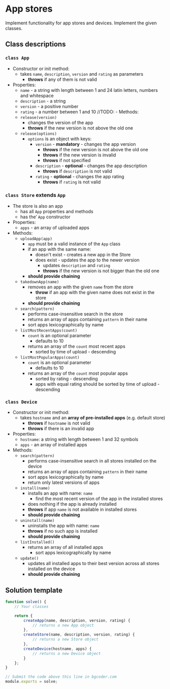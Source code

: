 # App stores

Implement functionality for app stores and devices. Implement the given classes.

## Class descriptions

### `class App`
- Constructor or init method:
  - takes `name`, `description`, `version` and `rating` as parameters
    - **throws** if any of them is not valid
- Properties:
  - `name` - a string with length between 1 and 24 latin letters, numbers and whitespace
  - `description` - a string
  - `version` - a positive number
  - `rating` - a number between 1 and 10
//TODO:	- Methods:
  - `release(version)`
    - changes the version of the app
	- **throws** if the new version is not above the old one
  - `release(options)`
	- `options` is an object with keys:
	  - `version` - **mandatory** - changes the app version
	    - **throws** if the new version is not above the old one
	    - **throws** if the new version is invalid
	    - **throws** if not specified
	  - `description` - **optional** - changes the app description
		- **throws** if `description` is not valid
	  - `rating` - **optional** - changes the app rating
		- **throws** if `rating` is not valid

### `class Store` extends `App`
- The store is also an app
  - has all `App` properties and methods
  - has the’ `App` constructor
- Properties:
  - `apps` - an array of uploaded apps
- Methods:
  - `uploadApp(app)`
    - `app` must be a valid instance of the `App` class
    - if an app with the same name:
	  - doesn't exist - creates a new app in the Store
	  - does exist - updates the app to the newer version
	    - updates `description` and `rating`
	    - **throws** if the new version is not bigger than the old one
	- **should provide chaining**
  - `takedownApp(name)`
    - removes an app with the given `name` from the store
	  - **throw** if an app with the given name does not exist in the store
	- **should provide chaining**
  - `search(pattern)`
    - performs case-insensitive search in the store
	- returns an array of apps containing `pattern` in their name
    - sort apps lexicographically by name
  - `listMostRecentApps(count)`
    - `count` is an optional parameter
	  - defaults to 10
	- returns an array of the `count` most recent apps
	  - sorted by time of upload - descending
  - `listMostPopularApps(count)`
    - `count` is an optional parameter
	  - defaults to 10
	- returns an array of the `count` most popular apps
	  - sorted by rating - descending
	  - apps with equal rating should be sorted by time of upload - descending

### `class Device`
- Constructor or init method:
  - takes `hostname` and an **array of pre-installed apps** (e.g. default store)
    - **throws** if `hostname` is not valid
	- **throws** if there is an invalid app
- Properties:
  - `hostname`: a string with length between 1 and 32 symbols
  - `apps` - an array of installed apps
- Methods:
  - `search(pattern)`
    - performs case-insensitive search in all stores installed on the device
	- returns an array of apps containing `pattern` in their name
    - sort apps lexicographically by name
	- return only latest versions of apps
  - `install(name)`
    - installs an app with name: `name`
	  - find the most recent version of the app in the installed stores
	- does nothing if the app is already installed
	- **throws** if app `name` is not available in installed stores
	- **should provide chaining**
  - `uninstall(name)`
    - uninstalls the app with name: `name`
	- **throws** if no such app is installed
	- **should provide chaining**
  - `listInstalled()`
    - returns an array of all installed apps
	  - sort apps lexicographically by name
  - `update()`
    - updates all installed apps to their best version across all stores installed on the device
	- **should provide chaining**

## Solution template

```javascript
function solve() {
	// Your classes

	return {
		createApp(name, description, version, rating) {
			// returns a new App object
		},
		createStore(name, description, version, rating) {
			// returns a new Store object
		},
		createDevice(hostname, apps) {
			// returns a new Device object
		}
	};
}

// Submit the code above this line in bgcoder.com
module.exports = solve;
```
